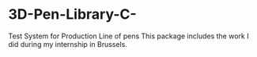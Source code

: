 # 3D-Pen-Library-C-
Test System for Production Line of pens
This package includes the work I did during my internship in Brussels.
